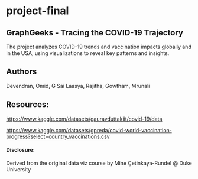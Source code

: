 # project-final

## GraphGeeks - Tracing the COVID-19 Trajectory

The project analyzes COVID-19 trends and vaccination impacts globally and in the USA, using visualizations to reveal key patterns and insights.

## Authors
Devendran, Omid, G Sai Laasya, Rajitha, Gowtham, Mrunali

## Resources:
https://www.kaggle.com/datasets/gauravduttakiit/covid-19/data

https://www.kaggle.com/datasets/gpreda/covid-world-vaccination-progress?select=country_vaccinations.csv

#### Disclosure:
Derived from the original data viz course by Mine Çetinkaya-Rundel @ Duke University
